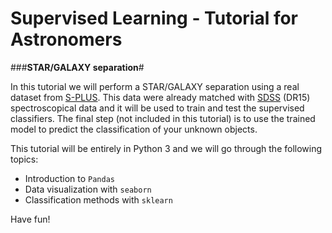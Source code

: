 # Supervised Learning - Tutorial for Astronomers

###**STAR/GALAXY separation**#

In this tutorial we will perform a STAR/GALAXY separation using a real dataset from [S-PLUS](http://www.splus.iag.usp.br/). This data were already matched with [SDSS](https://www.sdss.org/) (DR15) spectroscopical data and it will be used to train and test the supervised classifiers. The final step (not included in this tutorial) is to use the trained model to predict the classification of your unknown objects.
 
 This tutorial will be entirely in Python 3 and we will go through the following topics:
- Introduction to `Pandas`
- Data visualization with `seaborn`
- Classification methods with `sklearn`

Have fun!
